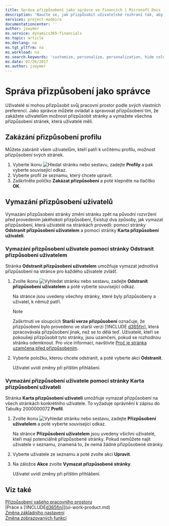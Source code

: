 ```yaml
---
title: Správa přizpůsobení jako správce ve financích | Microsoft Docs
description: 'Naučte se, jak přizpůsobit uživatelské rozhraní tak, aby vyhovovalo vašemu způsobu práce.'
services: project-madeira
documentationcenter: ''
author: jswymer
ms.service: dynamics365-financials
ms.topic: article
ms.devlang: na
ms.tgt_pltfrm: na
ms.workload: na
ms.search.keywords: 'customize, personalize, personalization, hide columns, remove fields, move fields'
ms.date: 07/26/2017
ms.author: jswymer
---
```

# <a name="managing-personalization-as-an-administrator"></a>Správa přizpůsobení jako správce
<!--NAV in the Web client-->
Uživatelé si mohou přizpůsobit svůj pracovní prostor podle svých vlastních preferencí. Jako správce můžete ovládat a spravovat přizpůsobení tím, že zakážete uživatelům možnost přizpůsobit stránky a vymažete všechna přizpůsobení stránek, která uživatelé měli.

## <a name="disable-personalization-for-a-profile"></a>Zakázání přizpůsobení profilu
Můžete zabránit všem uživatelům, kteří patří k určitému profilu, možnost přizpůsobení svých stránek.
1.  Vyberte ikonu ![Hledat stránku nebo sestavu](media/ui-search/search_small.png "ikona Hledat stránku nebo sestavu"), zadejte **Profily** a pak vyberte související odkaz.
2.  Vyberte profil ze seznamu, který chcete upravit.
3. Zaškrtněte políčko **Zakázat přizpůsobení** a poté klepněte na tlačítko **OK**.

## <a name="clear-user-personalizations"></a>Vymazání přizpůsobení uživatelů

Vymazání přizpůsobení stránky změní stránku zpět na původní rozvržení před provedením jakéhokoli přizpůsobení, Existují dva způsoby, jak vymazat přizpůsobení, která uživatelé na stránkách provedli: pomocí stránky **Odstranit přizpůsobení uživatelem** a pomocí stránky **Karta přizpůsobení uživateli**.

### <a name="clear-user-personalizations-by-using-the-delete-user-personalization-page"></a>Vymazání přizpůsobení uživatele pomocí stránky Odstranit přizpůsobení uživatelem

Stránka **Odstranit přizpůsobení uživatelem** umožňuje vymazat jednotlivá přizpůsobení na stránce pro každého uživatele zvlášť.

1. Zvolte ikonu ![Vyhledat stránku nebo sestavu](media/ui-search/search_small.png "ikona Vyhledat stránku nebo sestavu"), zadejte **Odstranit přizpůsobení uživatelem** a poté vyberte související odkaz.

   Na stránce jsou uvedeny všechny stránky, které byly přizpůsobeny a uživatel, k němuž patří.

   > [!NOTE]
   > Zaškrtnutí ve sloupcích **Starší verze přizpůsobení** označuje, že přizpůsobení bylo provedeno ve starší verzi [!INCLUDE [d365fin](includes/d365fin_md.md)], která zpracovávala přizpůsobení jinak, než se to dělá teď. Uživatelé, kteří se pokoušejí přizpůsobit tyto stránky, jsou uzamčeni, pokud se rozhodnou stránku odemknout. Pro více informací, navštivte [Proč je stránka uzamčena před přizpůsobením](ui-personalization-locked.md).

2. Vyberte položku, kterou chcete odstranit, a poté vyberte akci **Odstranit**.

    Uživatel uvidí změny při příštím přihlášení.

### <a name="clear-user-personalizations-by-using-the-user-personalization-card-page"></a>Vymazání přizpůsobení uživatele pomocí stránky Karta přizpůsobení uživateli

Stránka **Karta přizpůsobení uživateli** umožňuje vymazat přizpůsobení na všech stránkách konkrétního uživatele. To vyžaduje oprávnění k zápisu do Tabulky 2000000072 **Profil**.

1.  Zvolte ikonu ![Vyhledat stránku nebo sestavu](media/ui-search/search_small.png "ikona Vyhledat stránku nebo sestavu"), zadejte **Přizpůsobení uživatelem** a poté vyberte související odkaz.

    Na stránce **Přizpůsobení uživatelem** jsou uvedeny všichni uživatelé, kteří mají potenciálně přizpůsobené stránky. Pokud nemůžete najít uživatele v seznamu, znamená to, že nemá žádné přizpůsobené stránky.

2. Vyberte uživatele ze seznamu a poté zvolte akci **Upravit**.

3.  Na záložce **Akce** zvolte **Vymazat přizpůsobené stránky**.

    Uživatel uvidí změny při příštím přihlášení.

## <a name="see-also"></a>Viz také
[Přizpůsobení vašeho pracovního prostoru](ui-personalization-user.md)  
[Práce s [!INCLUDE[d365fin](includes/d365fin_md.md)]](ui-work-product.md)  
[Změna základního nastavení](ui-change-basic-settings.md)  
[Změna zobrazovaných funkcí](ui-experiences.md)  
